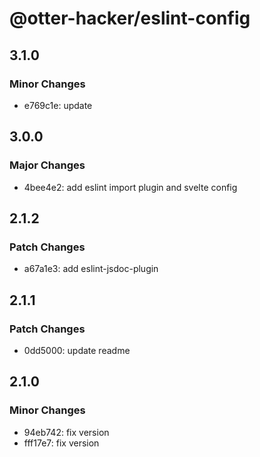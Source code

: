 # @otter-hacker/eslint-config

## 3.1.0

### Minor Changes

- e769c1e: update

## 3.0.0

### Major Changes

- 4bee4e2: add eslint import plugin and svelte config

## 2.1.2

### Patch Changes

- a67a1e3: add eslint-jsdoc-plugin

## 2.1.1

### Patch Changes

- 0dd5000: update readme

## 2.1.0

### Minor Changes

- 94eb742: fix version
- fff17e7: fix version
